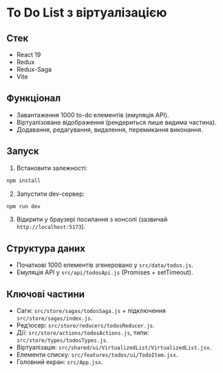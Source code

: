 # To Do List з віртуалізацією

## Стек
- React 19
- Redux
- Redux-Saga
- Vite

## Функціонал
- Завантаження 1000 to-do елементів (емуляція API).
- Віртуалізоване відображення (рендериться лише видима частина).
- Додавання, редагування, видалення, перемикання виконання.

## Запуск
1. Встановити залежності:
```bash
npm install
```
2. Запустити dev-сервер:
```bash
npm run dev
```
3. Відкрити у браузері посилання з консолі (зазвичай `http://localhost:5173`).

## Структура даних
- Початкові 1000 елементів згенеровано у `src/data/todos.js`.
- Емуляція API у `src/api/todosApi.js` (Promises + setTimeout).

## Ключові частини
- Саги: `src/store/sagas/todosSaga.js` + підключення `src/store/sagas/index.js`.
- Редʼюсер: `src/store/reducers/todosReducer.js`.
- Дії: `src/store/actions/todosActions.js`, типи: `src/store/types/todosTypes.js`.
- Віртуалізація: `src/shared/ui/VirtualizedList/VirtualizedList.jsx`.
- Елементи списку: `src/features/todos/ui/TodoItem.jsx`.
- Головний екран: `src/App.jsx`.
